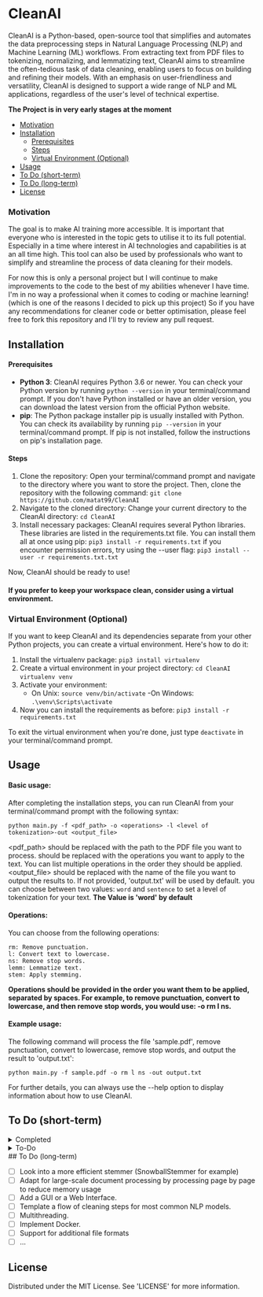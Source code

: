# CleanAI

CleanAI is a Python-based, open-source tool that simplifies and automates the data preprocessing steps in Natural Language Processing (NLP) and Machine Learning (ML) workflows. From extracting text from PDF files to tokenizing, normalizing, and lemmatizing text, CleanAI aims to streamline the often-tedious task of data cleaning, enabling users to focus on building and refining their models. With an emphasis on user-friendliness and versatility, CleanAI is designed to support a wide range of NLP and ML applications, regardless of the user's level of technical expertise.

**The Project is in very early stages at the moment**

- [Motivation](#motivation)
- [Installation](#installation)
  - [Prerequisites](#prerequisites)
  - [Steps](#steps)
  - [Virtual Environment (Optional)](#virtual-environment-optional)
- [Usage](#usage)
- [To Do (short-term)](#to-do-short-term)
- [To Do (long-term)](#to-do-long-term)
- [License](#license)


### Motivation

The goal is to make AI training more accessible. It is important that everyone who is interested in the topic gets to utilise it to its full potential. Especially in a time where interest in AI technologies and capabilities is at an all time high. This tool can also be used by professionals who want to simplify and streamline the process of data cleaning for their models.

For now this is only a personal project but I will continue to make improvements to the code to the best of my abilities whenever I have time. I'm in no way a professional when it comes to coding or machine learning! (which is one of the reasons I decided to pick up this project) So if you have any recommendations for cleaner code or better optimisation, please feel free to fork this repository and I'll try to review any pull request.
## Installation
#### Prerequisites

- **Python 3**: CleanAI requires Python 3.6 or newer. You can check your Python version by running `python --version` in your terminal/command prompt. If you don't have Python installed or have an older version, you can download the latest version from the official Python website.
- **pip**: The Python package installer pip is usually installed with Python. You can check its availability by running `pip --version` in your terminal/command prompt. If pip is not installed, follow the instructions on pip's installation page.

#### Steps

1. Clone the repository:
        Open your terminal/command prompt and navigate to the directory where you want to store the project. Then, clone the repository with the following command:
        `git clone https://github.com/matat99/CleanAI`
2. Navigate to the cloned directory:
        Change your current directory to the CleanAI directory:
        `cd CleanAI`
3. Install necessary packages:
        CleanAI requires several Python libraries. These libraries are listed in the requirements.txt file. You can install them all at once using pip:
        `pip3 install -r requirements.txt`
        if you encounter permission errors, try using the --user flag:
        `pip3 install --user -r requirements.txt.txt`

Now, CleanAI should be ready to use!

#### If you prefer to keep your workspace clean, consider using a virtual environment.

### Virtual Environment (Optional)

If you want to keep CleanAI and its dependencies separate from your other Python projects, you can create a virtual environment. Here's how to do it:

1. Install the virtualenv package:
    `pip3 install virtualenv`
2. Create a virtual environment in your project directory:
    `cd CleanAI`
    `virtualenv venv`
3. Activate your environment:
    - On Unix:
        `source venv/bin/activate`
    -On Windows:
        `.\venv\Scripts\activate`
4. Now you can install the requirements as before:
    `pip3 install -r requirements.txt`

To exit the virtual environment when you're done, just type `deactivate` in your terminal/command prompt.
## Usage

#### Basic usage: 
After completing the installation steps, you can run CleanAI from your terminal/command prompt with the following syntax:

`python main.py -f <pdf_path> -o <operations> -l <level of tokenization>-out <output_file>`

<pdf_path> should be replaced with the path to the PDF file you want to process.
<operations> should be replaced with the operations you want to apply to the text. You can list multiple operations in the order they should be applied.
<output_file> should be replaced with the name of the file you want to output the results to. If not provided, 'output.txt' will be used by default.
<level of tokenization> you can choose between two values: `word` and `sentence` to set a level of tokenization for your text. **The Value is 'word' by default**

#### Operations: 
You can choose from the following operations:

    rm: Remove punctuation.
    l: Convert text to lowercase.
    ns: Remove stop words.
    lemm: Lemmatize text.
    stem: Apply stemming.

**Operations should be provided in the order you want them to be applied, separated by spaces. For example, to remove punctuation, convert to lowercase, and then remove stop words, you would use: -o rm l ns.**

#### Example usage: 
The following command will process the file 'sample.pdf', remove punctuation, convert to lowercase, remove stop words, and output the result to 'output.txt':

`python main.py -f sample.pdf -o rm l ns -out output.txt`

For further details, you can always use the --help option to display information about how to use CleanAI.

## To Do (short-term)

<details>
    <summary>Completed</summary>
    - [x] Make sure the text is stored appropriately for further cleaning.
    - [x] Tokenization of the text.
    - [x] Removal of punctuation.
    - [x] Normalization (lowercase) of the text.
    - [x] Stop Word Removal.
    - [x] Join Hyphens.
    - [x] Stemming/Lemmatization.
    - [x] Ability to select which pdf pages you want to use
    - [x] Make the README nicer.
    - [x] CLI flags.
    - [x] Add unit tests.
    - [x] Choose your own level of tokenization (word or sentence)
    - [x] Expand contractions
</details>
<details>
    <summary>To-Do</summary>
    - [ ] Load NLTK when neaded within the function not at the start of the script
    - [ ] Spell Check.
    - [ ] Text Encoding.
    - [ ] Training and test sets division.
    - [ ] Comprehensive error handling.
    - [ ] Handling of emojis
    - [ ] ...
</details>
## To Do (long-term)

- [ ] Look into a more efficient stemmer (SnowballStemmer for example)
- [ ] Adapt for large-scale document processing by processing page by page to reduce memory usage
- [ ] Add a GUI or a Web Interface.
- [ ] Template a flow of cleaning steps for most common NLP models.
- [ ] Multithreading.
- [ ] Implement Docker.
- [ ] Support for additional file formats
- [ ] ...

## License

Distributed under the MIT License. See 'LICENSE' for more information.
